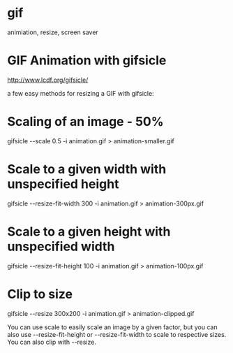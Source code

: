 # gif
animiation, resize, screen saver

# GIF Animation with gifsicle
http://www.lcdf.org/gifsicle/

a few easy methods for resizing a GIF with gifsicle:

# Scaling of an image - 50%
gifsicle --scale 0.5 -i animation.gif > animation-smaller.gif

# Scale to a given width with unspecified height
gifsicle --resize-fit-width 300 -i animation.gif > animation-300px.gif

# Scale to a given height with unspecified width
gifsicle --resize-fit-height 100 -i animation.gif > animation-100px.gif

# Clip to size
gifsicle --resize 300x200  -i animation.gif > animation-clipped.gif

You can use scale to easily scale an image by a given factor, but you can also use --resize-fit-height or --resize-fit-width to scale to respective sizes.  You can also clip with --resize. 

